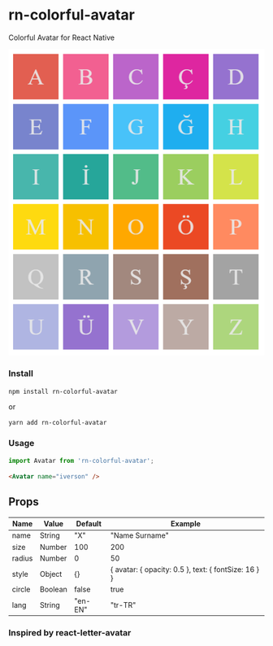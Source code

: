 # rn-colorful-avatar
Colorful Avatar for React Native

![Preview](https://raw.githubusercontent.com/aykutkardas/rn-colorful-avatar/master/preview.png)

### Install
```
npm install rn-colorful-avatar
```
or
```
yarn add rn-colorful-avatar
```

### Usage
```js
import Avatar from 'rn-colorful-avatar';
```
```html
<Avatar name="iverson" />
```

## Props

| Name   | Value   | Default | Example                  |
| ------ | ------- | ------- | ------------------------ |
| name   | String  | "X"     | "Name Surname"           |
| size   | Number  | 100     | 200                      |
| radius | Number  | 0       | 50                       |
| style  | Object  | {}      | { avatar: { opacity: 0.5 }, text: { fontSize: 16 } } |
| circle | Boolean | false   | true                     |
| lang   | String  | "en-EN" | "tr-TR"                  |


### Inspired by **react-letter-avatar**




